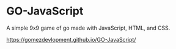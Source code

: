 # GO-JavaScript
A simple 9x9 game of go made with JavaScript, HTML, and CSS.

https://gomezdevlopment.github.io/GO-JavaScript/

